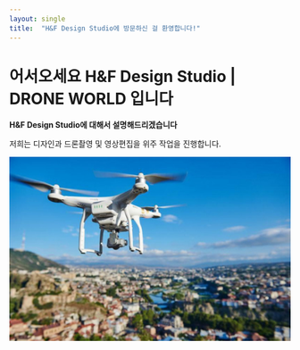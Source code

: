 ```yaml
---
layout: single
title:  "H&F Design Studio에 방문하신 걸 환영합니다!"
---
```


# 어서오세요 H&F Design Studio | DRONE WORLD 입니다

**H&F Design Studio에 대해서 설명해드리겠습니다**

저희는 디자인과 드론촬영 및 영상편집을 위주 작업을 진행합니다.

![46763_4_1732](../images/2023-03-23-one/46763_4_1732.jpg)

